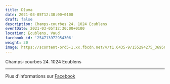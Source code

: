 ```yaml
---
title: Džuma
date: 2021-03-05T12:30:00+0100
draft: false
description: Champs-courbes 24. 1024 Ecublens
eventDate: 2021-03-05T12:30:00+0100
location: Écublens, Vaud
facebook_id: '254713972954306'
weight: 30
image: https://scontent-ord5-1.xx.fbcdn.net/v/t1.6435-9/155294275_3695079563921169_4909597834044538694_n.jpg?_nc_cat=101&ccb=1-7&_nc_sid=9e60e4&_nc_ohc=kfG6cpgu1r8Q7kNvwHi14et&_nc_oc=AdkiKSN9rfv3VV6NQI7QvA-kM75PaulxPETcaWz0dLPeYI1Ez-sflNeJT8bDCMbrcGs&_nc_zt=23&_nc_ht=scontent-ord5-1.xx&edm=ABTKTjYEAAAA&_nc_gid=tZJ68vY7c86zN5PFGZg_jA&oh=00_AfapmL0o2LXDUszr998v5m-DuiQLyHg3N4xr8zDZoMTqaA&oe=68FD76DB
---
```


Champs-courbes 24. 1024 Ecublens

---

Plus d'informations sur [Facebook](https://facebook.com/events/254713972954306)